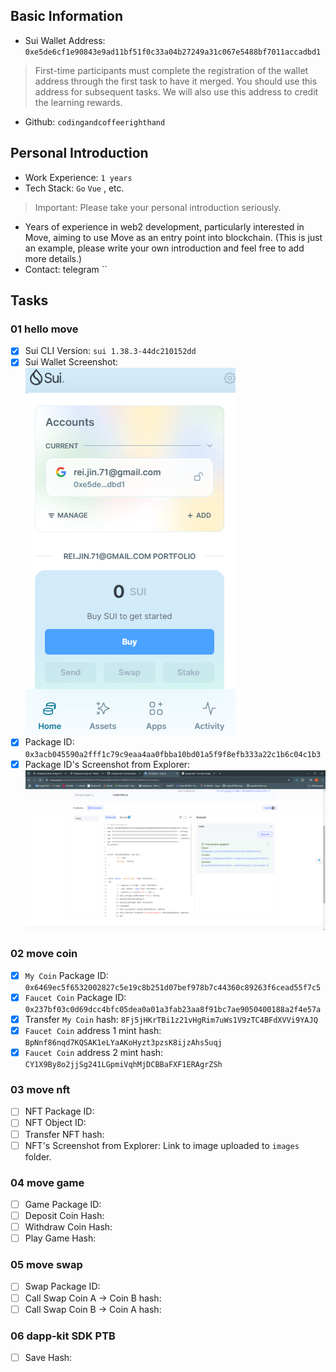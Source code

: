 ## Basic Information
- Sui Wallet Address: `0xe5de6cf1e90843e9ad11bf51f0c33a04b27249a31c067e5488bf7011accadbd1`
> First-time participants must complete the registration of the wallet address through the first task to have it merged. You should use this address for subsequent tasks. We will also use this address to credit the learning rewards.
- Github: `codingandcoffeerighthand`

## Personal Introduction
- Work Experience: `1 years`
- Tech Stack: `Go` `Vue` , etc.
> Important: Please take your personal introduction seriously.
- Years of experience in web2 development, particularly interested in Move, aiming to use Move as an entry point into blockchain. (This is just an example, please write your own introduction and feel free to add more details.)
- Contact: telegram ``

## Tasks

### 01 hello move
- [x] Sui CLI Version: `sui 1.38.3-44dc210152dd`
- [x] Sui Wallet Screenshot:  
![](images/sui_wallet.png)
- [x] Package ID: `0x3acb045590a2fff1c79c9eaa4aa0fbba10bd01a5f9f8efb333a22c1b6c04c1b3` 
- [x] Package ID's Screenshot from Explorer:  
![](images/publish_package_explorer.png)

### 02 move coin
- [x] `My Coin` Package ID: `0x6469ec5f6532002827c5e19c8b251d07bef978b7c44360c89263f6cead55f7c5`
- [x] `Faucet Coin` Package ID: `0x237bf03c0d69dcc4bfc05dea0a01a3fab23aa8f91bc7ae9050400188a2f4e57a`
- [x] Transfer `My Coin` hash: `8Fj5jHKrTBi1z21vHgRim7uWs1V9zTC4BFdXVVi9YAJQ`
- [x] `Faucet Coin` address 1 mint hash: `BpNnf86nqd7KQSAK1eLYaAKoHyzt3pzsK8ijzAhs5uqj`
- [x] `Faucet Coin` address 2 mint hash: `CY1X9By8o2jjSg241LGpmiVqhMjDCBBaFXF1ERAgrZSh`

### 03 move nft
- [ ] NFT Package ID:
- [ ] NFT Object ID:
- [ ] Transfer NFT hash:
- [ ] NFT's Screenshot from Explorer: Link to image uploaded to `images` folder.

### 04 move game
- [ ] Game Package ID:
- [ ] Deposit Coin Hash:
- [ ] Withdraw Coin Hash:
- [ ] Play Game Hash:

### 05 move swap
- [ ] Swap Package ID:
- [ ] Call Swap Coin A -> Coin B hash:
- [ ] Call Swap Coin B -> Coin A hash:

### 06 dapp-kit SDK PTB
- [ ] Save Hash:
